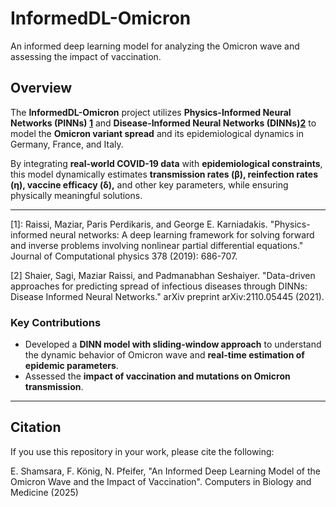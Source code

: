 #  InformedDL-Omicron  
An informed deep learning model for analyzing the Omicron wave and assessing the impact of vaccination.

##  Overview  
The **InformedDL-Omicron** project utilizes **Physics-Informed Neural Networks (PINNs) [1](#1)** and **Disease-Informed Neural Networks (DINNs)[2](#2)** to model the **Omicron variant spread** and its epidemiological dynamics in Germany, France, and Italy.

By integrating **real-world COVID-19 data** with **epidemiological constraints**, this model dynamically estimates **transmission rates (β), reinfection rates (η), vaccine efficacy (δ),** and other key parameters, while ensuring physically meaningful solutions.

---
[1]: Raissi, Maziar, Paris Perdikaris, and George E. Karniadakis. "Physics-informed neural networks: A deep learning framework for solving forward and inverse problems involving nonlinear partial differential equations." Journal of Computational physics 378 (2019): 686-707.

[2] Shaier, Sagi, Maziar Raissi, and Padmanabhan Seshaiyer. "Data-driven approaches for predicting spread of infectious diseases through DINNs: Disease Informed Neural Networks." arXiv preprint arXiv:2110.05445 (2021).

###  Key Contributions  
- Developed a **DINN model with sliding-window approach** to understand the dynamic behavior of Omicron wave and **real-time estimation of epidemic parameters**.
- Assessed the **impact of vaccination and mutations on Omicron transmission**.  

---

##  Citation  
If you use this repository in your work, please cite the following:  

E. Shamsara, F. König, N. Pfeifer, "An Informed Deep Learning Model of the Omicron Wave and the Impact of Vaccination". Computers in Biology and Medicine (2025)


  


